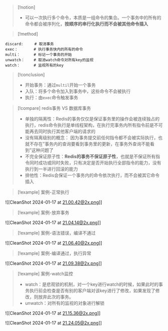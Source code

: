 
> [!notion] 
> * 可以一次执行多个命令，本质是一组命令的集合。一个事务中的所有的命令都会被序列化，**按顺序的串行化执行而不会被其他命令插入**
> 




> [!method] 
> 
```shell
discard:     # 取消事务
exec：       # 执行事务快内的所有的命令
multi：      # 标记一个事务的开始
unwatch：    # 取消watch命令对所有key的监视
watch：      # 监视所有的key
 ```



> [!conclusion] 
> * 开始事务：通过`multil`开始一个事务
> *  入队：将多个命令加入到事务中，这些命令不会被执行
> *   执行：由`exec`命令触发事务
> 
>


> [!compare] redis事务  VS 数据库事务
> * 单独的隔离性：Redis的事务仅仅是保证事务里的操作会被连续独占的执行，redis命令执行是单线程架构，在执行完事务内所有指令前是不可能再去同时执行其他客户端的请求的
> * 没有隔离级别的概念： 因为事务提交前任何指令都不会被实际执行，也就不存在”事务内的查询要看到事务里的更新，在事务外查询不能看到”这种问题了
> * 不完全保证原子性：**Redis的事务不保证原子性**，也就是不保证所有指令同时成功或同时失败，只有决定是否开始执行全部指令的能力，没有执行到一半进行回滚的能力
> * 排他性：Redis会保证一个事务内的命令依次执行，而不会被其它命令插入





> [!example] 案例-正常执行

![[CleanShot 2024-01-17 at 21.00.42@2x.png]]


> [!example] 案例-放弃事务

![[CleanShot 2024-01-17 at 21.04.14@2x.png]]


> [!example] 案例-语法错误，编译不通过

![[CleanShot 2024-01-17 at 21.06.40@2x.png]]



> [!example] 案例-编译通过，执行异常

![[CleanShot 2024-01-17 at 21.09.38@2x.png]]



> [!example] 案例-watch监控
>*  watch：是悲观锁的机制，对一个key进行watch的时候，如果此时的事务执行前会检查是否有别的客户端对该key进行了修改，如果发现了修改，则放弃此次的事务。
> * unwatch：对所有的监视的对象进行解锁

![[CleanShot 2024-01-17 at 21.15.36@2x.png]]

![[CleanShot 2024-01-17 at 21.24.05@2x.png]]